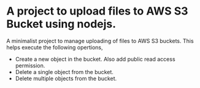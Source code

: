 # A project to upload files to AWS S3 Bucket using nodejs.
A minimalist project to manage uploading of files to AWS S3 buckets. This helps execute the following opertions,
* Create a new object in the bucket. Also add public read access permission.
* Delete a single object from the bucket.
* Delete multiple objects from the bucket.
